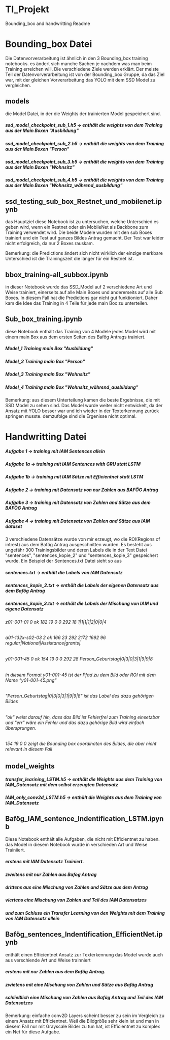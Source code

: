 # TI_Projekt
Bounding_box and handwritting Readme

# Bounding_box Datei
Die Datenvorverarbeitung ist ähnlich in den 3 Bounding_box training notebooks. es ändert sich manche Sachen je nachdem was man beim Training erreichen will. Die verschiedene Ziele werden erklärt. 
Der meiste Teil der Datenvorverarbeitung ist von der Bounding_box Gruppe, da  das Ziel war, mit der gleichen Vorverarbeitung das YOLO mit dem SSD Model zu vergleichen.

## models
die Model Datei, in der die Weights der trainierten Model gespeichert sind. 
##### ssd_model_checkpoint_sub_1.h5 -> enthält die weights von dem Training aus der Main Boxen "Ausbildung"
##### ssd_model_checkpoint_sub_2.h5 -> enthält die weights von dem Training aus der Main Boxen "Person"
##### ssd_model_checkpoint_sub_3.h5 -> enthält die weights von dem Training aus der Main Boxen "Wohnsitz"
##### ssd_model_checkpoint_sub_4.h5 -> enthält die weights von dem Training aus der Main Boxen "Wohnsitz_während_ausbildung"

## ssd_testing_sub_box_Restnet_und_mobilenet.ipynb
das Hauptziel diese Notebook ist zu untersuchen, welche Unterschied es geben wird, wenn ein Restnet oder ein MobileNet als Backbone zum Training verwendet wird.
Die beide Modele wurden mit den sub Boxes trainiert und ein Test auf ganzes Bildes Antrag gemacht. Der Test war leider nicht erfolgreich, da nur 2 Boxes rauskam.

 Bemerkung: die Predictions ändert sich nicht wirklich der einzige merkbare Unterschied ist die Trainingszeit die länger für ein Restnet ist.

## bbox_training-all_subbox.ipynb
in dieser Notebook wurde das SSD_Model auf 2 verschiedene Art und Weise trainiert, einerseits auf alle Main Boxes und andererseits auf alle Sub Boxes. In diesem Fall hat die Predictions gar nicht gut funktioniert. Daher kam die Idee das Training in 4 Teile für jede main Box zu unterteilen.

## Sub_box_training.ipynb

diese Notebook enthält das Training von 4 Modele jedes Model wird mit einem main Box aus dem ersten Seiten des Bafög Antrags trainiert.
##### Model_1 Training main Box "Ausbildung"
##### Model_2 Training main Box "Person"
##### Model_3 Training main Box "Wohnsitz"
##### Model_4 Training main Box "Wohnsitz_während_ausbildung"

Bemerkung: aus diesem Unterteilung kamen die beste Ergebnisse, die mit SSD Model zu sehen sind. Das Model wurde weiter nicht entwickelt, da der Ansatz mit YOLO besser war und ich wieder in der Texterkennung zurück springen musste. demzufolge sind die Ergenisse nicht optimal.

# Handwritting Datei 
##### Aufgabe 1 -> training mit IAM Sentences allein 
##### Aufgabe 1a -> training mit IAM Sentences with GRU statt LSTM  
##### Aufgabe 1b -> training mit IAM Sätze mit Efficientnet statt LSTM
##### Aufgabe 2 -> training mit Datensatz von nur Zahlen aus BAFÖG Antrag
##### Aufgabe 3 -> training mit Datensatz von Zahlen  and Sätze  aus dem BAFÖG Antrag
##### Aufgabe 4 -> training mit Datensatz von Zahlen and Sätze aus IAM dataset

3 verschiedene Datensätze wurde von mir erzeugt, wo die ROI(Regions of intrest) aus dem Bafög Antrag ausgeschnitten wurden. Es besteht aus ungefähr 300 Trainingsbilder und deren Labels die in der Text Datei "sentences", "sentences_kopie_2" und "sentences_kopie_3" gespeichert wurde.
Ein Beispiel der Sentences.txt Datei sieht so aus 
##### sentences.txt -> enthält die Labels von IAM Datensatz
##### sentences_kopie_2.txt -> enthält die Labels der eigenen Datensatz aus dem Bafög Antrag
##### sentences_kopie_3.txt -> enthält die Labels der Mischung von IAM und eigene Datensatz

###### z01-001-01 0 ok 182 19 0 0 292 18 1|1|1|1|2|0|0|4
###### a01-132x-s02-03 2 ok 166 23 292 2172 1692 96 regular|National|Assistance|grants|.
###### y01-001-45 0 ok 154 19 0 0 292 28 Person_Geburtstag|0|3|0|3|1|9|9|8

###### in diesem Format y01-001-45 ist der Pfad zu dem Bild oder ROI mit dem Name "y01-001-45.png"
###### "Person_Geburtstag|0|3|0|3|1|9|9|8" ist das Label des dazu gehörigen Bildes
###### "ok" weist darauf hin, dass das Bild ist Fehlerfrei zum Training einsetzbar und "err" wäre ein Fehler und das dazu gehörige Bild wird einfach übersprungen.
###### 154 19 0 0 zeigt die Bounding box coordinaten des Bildes, die aber nicht relevant in diesem Fall

## model_weights
##### transfer_learining_LSTM.h5 -> enthält die Weights aus dem Training von IAM_Datensatz mit dem selbst erzeugten Datensatz
##### IAM_only_conv2d_LSTM.h5 -> enthält die Weights aus dem Training von IAM_Datensatz

## Bafög_IAM_sentence_Indentification_LSTM.ipynb
Diese Notebook enthält alle Aufgaben, die nicht mit Efficientnet zu haben.
das Model in diesem Notebook wurde in verschieden Art und Weise Trainiiert. 
##### erstens mit IAM Datensatz Trainiert.
##### zweitens mit nur Zahlen aus Bafog Antrag
##### drittens aus eine Mischung von Zahlen und Sätze aus dem Antrag
##### viertens eine Mischung von Zahlen und Teil des IAM Datensatzes
##### und zum Schluss ein Transfer Learning von den Weights mit dem Training von IAM Datensatz allein

## Bafög_sentences_Indentification_EfficientNet.ipynb
enthält einen Efficientnet Ansatz zur Texterkennung 
das Model wurde auch aus verschiende Art und Weise trainniert
##### erstens mit nur Zahlen aus dem Bafög Antrag.
##### zwietens mit eine Mischung von Zahlen und Sätze aus Bafäg Antrag
##### schließlich eine Mischung von Zahlen aus Bafäg Antrag und Teil des IAM Datensatzes

Bemerkung: einfache conv2D Layers scheint besser zu sein im Vergleich zu einem Ansatz mit Efficientnet. Weil die Bildgröße sehr klein ist und man in diesem Fall nur mit Grayscale Bilder zu tun hat, ist Efficientnet zu komplex ein Net für diese Aufgabe.
